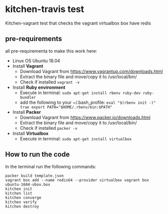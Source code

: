 
# kitchen-travis test
Kitchen-vagrant test that checks the vagrant virtualbox box have redis

## pre-requirements

all pre-requirementa to make this work here:
- Linux OS Ubuntu 18.04
- Install **Vagrant** 
	- Download Vagrant from https://www.vagrantup.com/downloads.html
	- Extract the binary file and move/copy it to /usr/local/bin/
	- Check if installed 
		``` vagrant -v ```
- Install **Ruby environment**
	- Execute in terminal: ```sudo apt-get install rbenv ruby-dev ruby-bundler```
	- add the following to your ~/.bash_profile:
			```
			eval "$(rbenv init -)"
			true
			export PATH="$HOME/.rbenv/bin:$PATH"
			```
- Install **Packer**
	- Download Vagrant from https://www.packer.io/downloads.html
	- Extract the binary file and move/copy it to /usr/local/bin/
	- Check if installed 
		``` packer -v ```
 - Install **Virtualbox**
	 - Execute in terminal: ```sudo apt-get install virtualbox```

## How to run the code
In the terminal run the following commands:
	
	packer build template.json
	vagrant box add --name redis64 --provider virtualbox vagrant box ubuntu-1604-vbox.box
	kitchen init
	kitchen list
	kitchen converge
	kitchen verify
	kitchen destroy
